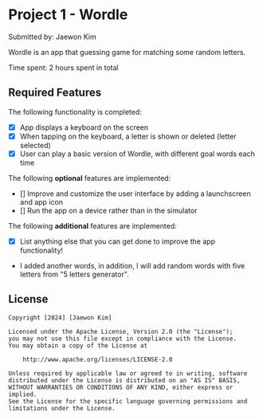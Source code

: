 # Project 1 - Wordle

Submitted by: Jaewon Kim

Wordle is an app that guessing game for matching some random letters.

Time spent: 2 hours spent in total

## Required Features

The following functionality is completed:

- [x] App displays a keyboard on the screen
- [x] When tapping on the keyboard, a letter is shown or deleted (letter selected)
- [x] User can play a basic version of Wordle, with different goal words each time

The following **optional** features are implemented:

- [] Improve and customize the user interface by adding a launchscreen and app icon
- [] Run the app on a device rather than in the simulator

The following **additional** features are implemented:

- [x] List anything else that you can get done to improve the app functionality!
- I added another words, in addition, I will add random words with five letters from "5 letters generator".


## License

    Copyright [2024] [Jaewon Kim]

    Licensed under the Apache License, Version 2.0 (the "License");
    you may not use this file except in compliance with the License.
    You may obtain a copy of the License at

        http://www.apache.org/licenses/LICENSE-2.0

    Unless required by applicable law or agreed to in writing, software
    distributed under the License is distributed on an "AS IS" BASIS,
    WITHOUT WARRANTIES OR CONDITIONS OF ANY KIND, either express or implied.
    See the License for the specific language governing permissions and
    limitations under the License.
